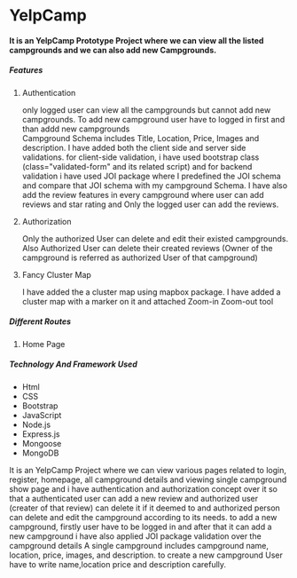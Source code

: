 # YelpCamp
<h4>It is an YelpCamp Prototype Project where we can view all the listed campgrounds and we can also add new Campgrounds.</h4>

<h5> Features </h5>
<ol>
<li>Authentication</li>
<p>only logged user can view all the campgrounds but cannot add new campgrounds. To add new campground user have to logged in first and than addd new campgrounds<br>
Campground Schema includes Title, Location, Price, Images and description. I have added both the client side and server side validations. for client-side validation, i have used bootstrap class (class="validated-form" and its related script) and for backend validation i have used JOI package where I predefined the JOI schema and compare that JOI schema with my campground Schema. I have also add the review features in every campground where user can add reviews and star rating and Only the logged user can add the reviews.
</p>
<li>Authorization</li>
<p>Only the authorized User can delete and edit their existed campgrounds. Also Authorized User can delete their created reviews (Owner of the campground is referred as authorized User of that campground) </p>
<li>Fancy Cluster Map</li>
<p>I have added the a cluster map using mapbox package. I have added a cluster map with a marker on it and attached Zoom-in Zoom-out tool</p>
</ol>

<h5>Different Routes</h5>
<ol>
  <li>Home Page</li>
<!--   <img src![HomePage](https://user-images.githubusercontent.com/71959396/232110265-0903fae4-e549-434b-bb53-f9deac68c7e9.png)
="https://yelpcamp-cwoe.onrender.com/"> -->
  
</ol>


<h5>Technology And Framework Used</h5>
<ul>
  <li>Html</li>
  <li>CSS</li>
  <li>Bootstrap</li>
  <li>JavaScript</li>
  <li>Node.js</li>
  <li>Express.js</li>
  <li>Mongoose</li>
  <li>MongoDB</li>
</ul>

It is an YelpCamp Project where we can view various pages related to login, register, homepage, all campground details and viewing single campground show page 
and i have authentication and authorization concept over it so that a authenticated user can add a new review and authorized user (creater of that review) can delete 
it if it deemed to
and authorized person can delete and edit the campground according to its needs.
to add a new campground, firstly user have to be logged in and after that it can add a new campground
i have also applied JOI package validation over the campground details
A single campground includes campground name, location, price, images, and description.
to create a new campground User have to write name,location price and description carefully.

